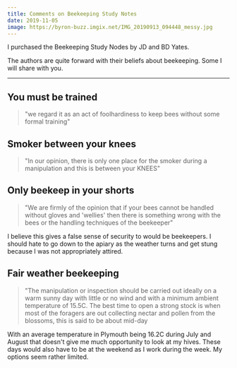 ```yaml
---
title: Comments on Beekeeping Study Notes
date: 2019-11-05
image: https://byron-buzz.imgix.net/IMG_20190913_094448_messy.jpg
---
```


I purchased the Beekeeping Study Nodes by JD and BD Yates. 

The authors are quite forward with their beliefs about beekeeping. Some I will
share with you.

<hr />

## You must be trained

> "we regard it as an act of foolhardiness to keep bees without some formal training"

## Smoker between your knees

> "In our opinion, there is only one place for the smoker during a manipulation
> and this is between your KNEES"

## Only beekeep in your shorts

> "We are firmly of the opinion that if your bees cannot be handled without
> gloves and 'wellies' then there is something wrong with the bees or the
> handling techniques of the beekeeper"

I believe this gives a false sense of security to would be beekeepers. I should
hate to go down to the apiary as the weather turns and get stung because I was
not appropriately attired.

## Fair weather beekeeping

> "The manipulation or inspection should be carried out ideally on a warm sunny
> day with little or no wind and with a minimum ambient temperature of 15.5C. 
> The best time to open a strong stock is when most of the foragers are out 
> collecting nectar and pollen from the blossoms, this is said to be about 
> mid-day

With an average temperature in Plymouth being 16.2C during July and August that
doesn't give me much opportunity to look at my hives. These days would also
have to be at the weekend as I work during the week. My options seem rather
limited. 